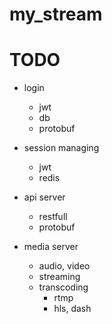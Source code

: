 # my_stream

# TODO

- login
  - jwt
  - db
  - protobuf

- session managing
  - jwt
  - redis 

- api server
  - restfull
  - protobuf

- media server
  - audio, video
  - streaming
  - transcoding 
    - rtmp
    - hls, dash